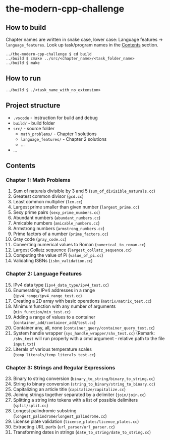 # the-modern-cpp-challenge

## How to build

Chapter names are written in snake case, lower case: Language features -> `language_features`. Look up task/program names in the [Contents](#contents) section.

```
../the-modern-cpp-challenge $ cd build
../build $ cmake ../src/<chapter_name>/<task_folder_name>
../build $ make
```

## How to run

```
../build $ ./<task_name_with_no_extension>
```

## Project structure

- `.vscode` - instruction for build and debug
- `build/` - build folder
- `src/` - source folder
  - `math_problems/` - Chapter 1 solutions
  - `language_features/` - Chapter 2 solutions
  - ...
- ...

## Contents

### Chapter 1: Math Problems

1. Sum of naturals divisible by 3 and 5 (`sum_of_divisible_naturals.cc`)
2. Greatest common divisor (`gcd.cc`)
3. Least common multiplier (`lcm.cc`)
4. Largest prime smaller than given number (`largest_prime.cc`)
5. Sexy prime pairs (`sexy_prime_numbers.cc`)
6. Abundant numbers (`abundant_numbers.cc`)
7. Amicable numbers (`amicable_numbers.cc`)
8. Armstrong numbers (`armstrong_numbers.cc`)
9. Prime factors of a number (`prime_factors.cc`)
10. Gray code (`gray_code.cc`)
11. Converting numerical values to Roman (`numerical_to_roman.cc`)
12. Largest Collatz sequence (`largest_collatz_sequence.cc`)
13. Computing the value of Pi (`value_of_pi.cc`)
14. Validating ISBNs (`isbn_validation.cc`)

### Chapter 2: Language Features

15. IPv4 data type (`ipv4_data_type/ipv4_test.cc`)
16. Enumerating IPv4 addresses in a range (`ipv4_range/ipv4_range_test.cc`)
17. Creating a 2D array with basic operations (`matrix/matrix_test.cc`)
18. Minimum function with any number of arguments (`min_function/min_test.cc`)
19. Adding a range of values to a container (`container_add/container_add/test.cc`)
20. Container any, all, none (`container_query/container_query_test.cc`)
21. System handle wrapper (`sys_handle_wrapper/shv_test.cc`) (Remark: `/shv_test` will run properly with a cmd argument - relative path to the file `input.txt`)
22. Literals of various temperature scales (`temp_literals/temp_literals_test.cc`)

### Chapter 3: Strings and Regular Expressions

23. Binary to string conversion (`binary_to_string/binary_to_string.cc`)
24. String to binary conversion (`string_to_binary/string_to_binary.cc`)
25. Capitalizing an article title (`capitalize/capitalize.cc`)
26. Joining strings together separated by a delimiter (`join/join.cc`)
27. Splitting a string into tokens with a list of possible delimiters (`split/split.cc`)
28. Longest palindromic substring (`longest_palindrome/longest_palindrome.cc`)
29. License plate validation (`license_plates/licence_plates.cc`)
30. Extracting URL parts (`url_parser/url_parser.cc`)
31. Transforming dates in strings (`date_to_string/date_to_string.cc`)
